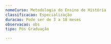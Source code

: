 ```yaml
---
nomeCurso: Metodologia do Ensino de História
classificacao: Especialização
duracao: Pode ser de 3 a 18 meses
observacao: obs
tipo: Pós Graduação

---
```


